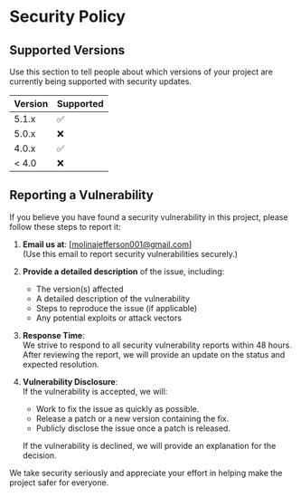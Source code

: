 # Security Policy

## Supported Versions

Use this section to tell people about which versions of your project are currently being supported with security updates.

| Version | Supported          |
| ------- | ------------------ |
| 5.1.x   | :white_check_mark: |
| 5.0.x   | :x:                |
| 4.0.x   | :white_check_mark: |
| < 4.0   | :x:                |

## Reporting a Vulnerability

If you believe you have found a security vulnerability in this project, please follow these steps to report it:

1. **Email us at**: [molinajefferson001@gmail.com]  
   (Use this email to report security vulnerabilities securely.)

2. **Provide a detailed description** of the issue, including:
   - The version(s) affected
   - A detailed description of the vulnerability
   - Steps to reproduce the issue (if applicable)
   - Any potential exploits or attack vectors

3. **Response Time**:  
   We strive to respond to all security vulnerability reports within 48 hours. After reviewing the report, we will provide an update on the status and expected resolution.

4. **Vulnerability Disclosure**:  
   If the vulnerability is accepted, we will:
   - Work to fix the issue as quickly as possible.
   - Release a patch or a new version containing the fix.
   - Publicly disclose the issue once a patch is released.

   If the vulnerability is declined, we will provide an explanation for the decision.

We take security seriously and appreciate your effort in helping make the project safer for everyone.
